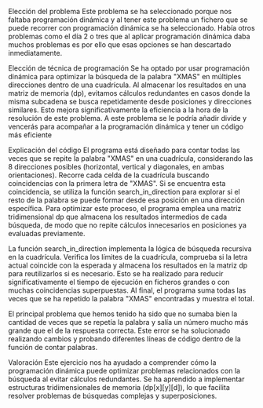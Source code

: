 Elección del problema
Este problema se ha seleccionado porque nos faltaba programación dinámica y al tener este problema un fichero que se puede recorrer con programación dinámica se ha seleccionado. Había otros problemas como el día 2 o tres que al aplicar programación dinámica daba muchos problemas es por ello que esas opciones se han descartado inmediatamente.



Elección de técnica de programación
Se ha optado por usar programación dinámica para optimizar la búsqueda de la palabra "XMAS" en múltiples direcciones dentro de una cuadrícula.
Al almacenar los resultados en una matriz de memoria (dp), evitamos cálculos redundantes en casos donde la misma subcadena se busca repetidamente desde posiciones y direcciones similares. Esto mejora significativamente la eficiencia a la hora de la resolución de este problema. A este problema se le podría añadir divide y vencerás para acompañar a la programación dinámica y tener un código más eficiente


Explicación del código
El programa está diseñado para contar todas las veces que se repite la palabra "XMAS" en una cuadrícula, considerando las 8 direcciones posibles (horizontal, vertical y diagonales, en ambas orientaciones). Recorre cada celda de la cuadrícula buscando coincidencias con la primera letra de "XMAS". Si se encuentra esta coincidencia, se utiliza la función search_in_direction para explorar si el resto de la palabra se puede formar desde esa posición en una dirección específica. Para optimizar este proceso, el programa emplea una matriz tridimensional dp que almacena los resultados intermedios de cada búsqueda, de modo que no repite cálculos innecesarios en posiciones ya evaluadas previamente.

La función search_in_direction implementa la lógica de búsqueda recursiva en la cuadrícula. Verifica los límites de la cuadrícula, comprueba si la letra actual coincide con la esperada y almacena los resultados en la matriz dp para reutilizarlos si es necesario. Esto se ha realizado para reducir significativamente el tiempo de ejecución en ficheros grandes o con muchas coincidencias superpuestas. Al final, el programa suma todas las veces que se ha repetido la palabra "XMAS" encontradas y muestra el total. 

El principal problema que hemos tenido ha sido que no sumaba bien la cantidad de veces que se repetía la palabra y salía un número mucho más grande que el de la respuesta correcta. Este error se ha solucionado realizando cambios y probando diferentes líneas de código dentro de la función de contar palabras.

Valoración
Este ejercicio nos ha ayudado a comprender cómo la programación dinámica puede optimizar problemas relacionados con la búsqueda al evitar cálculos redundantes. Se ha aprendido a implementar estructuras tridimensionales de memoria (dp[x][y][d]), lo que facilita resolver problemas de búsquedas complejas y superposiciones.
